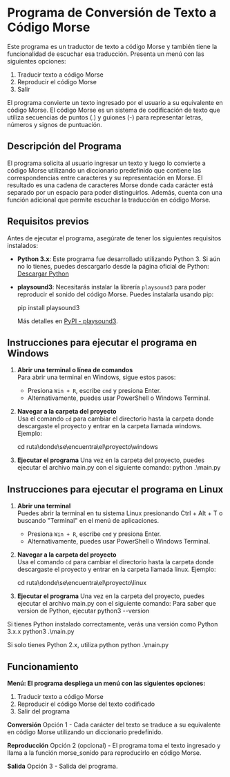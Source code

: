 # Programa de Conversión de Texto a Código Morse

Este programa es un traductor de texto a código Morse y también tiene la funcionalidad de escuchar esa traducción. Presenta un menú con las siguientes opciones:
1. Traducir texto a código Morse
2. Reproducir el código Morse
3. Salir

El programa convierte un texto ingresado por el usuario a su equivalente en código Morse. El código Morse es un sistema de codificación de texto que utiliza secuencias de puntos (.) y guiones (-) para representar letras, números y signos de puntuación.

## Descripción del Programa

El programa solicita al usuario ingresar un texto y luego lo convierte a código Morse utilizando un diccionario predefinido que contiene las correspondencias entre caracteres y su representación en Morse. El resultado es una cadena de caracteres Morse donde cada carácter está separado por un espacio para poder distinguirlos. Además, cuenta con una función adicional que permite escuchar la traducción en código Morse.

## Requisitos previos

Antes de ejecutar el programa, asegúrate de tener los siguientes requisitos instalados:

- **Python 3.x**: Este programa fue desarrollado utilizando Python 3. Si aún no lo tienes, puedes descargarlo desde la página oficial de Python:  
    [Descargar Python](https://www.python.org/downloads/)

- **playsound3**: Necesitarás instalar la librería `playsound3` para poder reproducir el sonido del código Morse. Puedes instalarla usando pip:

    pip install playsound3
    

    Más detalles en [PyPI - playsound3](https://pypi.org/project/playsound3/).

## Instrucciones para ejecutar el programa en Windows

1. **Abrir una terminal o línea de comandos**  
   Para abrir una terminal en Windows, sigue estos pasos:

   - Presiona `Win + R`, escribe `cmd` y presiona Enter.
   - Alternativamente, puedes usar PowerShell o Windows Terminal.

2. **Navegar a la carpeta del proyecto**  
   Usa el comando `cd` para cambiar el directorio hasta la carpeta donde descargaste el proyecto y entrar en la carpeta llamada windows. Ejemplo:

    cd ruta\donde\se\encuentra\el\proyecto\windows

3. **Ejecutar el programa**
  Una vez en la carpeta del proyecto, puedes ejecutar el archivo main.py con el siguiente comando:
    python .\main.py

## Instrucciones para ejecutar el programa en Linux

1. **Abrir una terminal**  
   Puedes abrir la terminal en tu sistema Linux presionando Ctrl + Alt + T o buscando "Terminal" en el menú de aplicaciones.

   - Presiona `Win + R`, escribe `cmd` y presiona Enter.
   - Alternativamente, puedes usar PowerShell o Windows Terminal.

2. **Navegar a la carpeta del proyecto**  
   Usa el comando `cd` para cambiar el directorio hasta la carpeta donde descargaste el proyecto y entrar en la carpeta llamada linux. Ejemplo:

    cd ruta\donde\se\encuentra\el\proyecto\linux

3. **Ejecutar el programa**
  Una vez en la carpeta del proyecto, puedes ejecutar el archivo main.py con el siguiente comando:
  Para saber que version de Python, ejecutar
    python3 --version
  
  Si tienes Python instalado correctamente, verás una versión como Python 3.x.x
    python3 .\main.py

  Si solo tienes Python 2.x, utiliza python
    python .\main.py

## Funcionamiento
  **Menú: El programa despliega un menú con las siguientes opciones:**

  1. Traducir texto a código Morse
  2. Reproducir el código Morse del texto codificado
  3. Salir del programa

  **Conversión**
  Opción 1 - Cada carácter del texto se traduce a su equivalente en código Morse utilizando un diccionario predefinido.

  **Reproducción**
  Opción 2 (opcional) - El programa toma el texto ingresado y llama a la función morse_sonido para reproducirlo en código Morse.

  **Salida**
  Opción 3 - Salida del programa.
